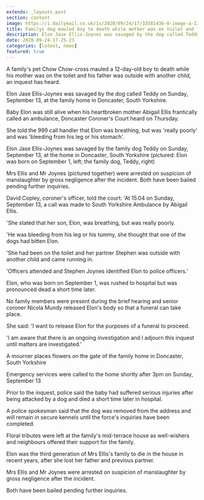 ```yaml
---
extends: _layouts.post
section: content
image: https://i.dailymail.co.uk/1s/2020/09/24/17/33581436-0-image-a-13_1600964129788.jpg 
title: Familys dog mauled boy to death while mother was on toilet and father was outside, inquest hears  
description: Elon Jase Ellis-Joynes was savaged by the dog called Teddy on Sunday, September 13, at the family home in Doncaster, South Yorkshire. 
date: 2020-09-24-17-25-23 
categories: [latest, news] 
featured: true 
--- 
```

A family's pet Chow Chow-cross mauled a 12-day-old boy to death while his mother was on the toilet and his father was outside with another child, an inquest has heard.

Elon Jase Ellis-Joynes was savaged by the dog called Teddy on Sunday, September 13, at the family home in Doncaster, South Yorkshire.

Baby Elon was still alive when his heartbroken mother Abigail Ellis frantically called an ambulance, Doncaster Coroner's Court heard on Thursday.

She told the 999 call handler that Elon was breathing, but was 'really poorly' and was 'bleeding from his leg or his stomach'.

Elon Jase Ellis-Joynes was savaged by the family dog Teddy on Sunday, September 13, at the home in Doncaster, South Yorkshire (pictured: Elon was born on September 1, left; the family dog, Teddy, right)

Mrs Ellis and Mr Joynes (pictured together) were arrested on suspicion of manslaughter by gross negligence after the incident. Both have been bailed pending further inquiries.

David Copley, coroner's officer, told the court: 'At 15.04 on Sunday, September 13, a call was made to South Yorkshire Ambulance by Abigail Ellis.

'She stated that her son, Elon, was breathing, but was really poorly.

'He was bleeding from his leg or his tummy, she thought that one of the dogs had bitten Elon.

'She had been on the toilet and her partner Stephen was outside with another child and came running in.

'Officers attended and Stephen Joynes identified Elon to police officers.'

Elon, who was born on September 1, was rushed to hospital but was pronounced dead a short time later.

No family members were present during the brief hearing and senior coroner Nicola Mundy released Elon's body so that a funeral can take place.

She said: 'I want to release Elon for the purposes of a funeral to proceed.

'I am aware that there is an ongoing investigation and I adjourn this inquest until matters are investigated.'

A mourner places flowers on the gate of the family home in Doncaster, South Yorkshire

Emergency services were called to the home shortly after 3pm on Sunday, September 13

Prior to the inquest, police said the baby had suffered serious injuries after being attacked by a dog and died a short time later in hospital.

A police spokesman said that the dog was removed from the address and will remain in secure kennels until the force's inquiries have been completed.

Floral tributes were left at the family's mid-terrace house as well-wishers and neighbours offered their support for the family.

Elon was the third generation of Mrs Ellis's family to die in the house in recent years, after she lost her father and previous partner.

Mrs Ellis and Mr Joynes were arrested on suspicion of manslaughter by gross negligence after the incident.

Both have been bailed pending further inquiries. 


